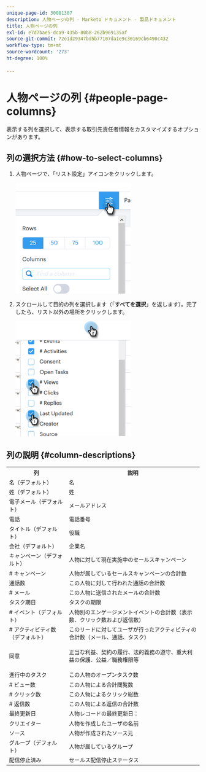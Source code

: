 ```yaml
---
unique-page-id: 30081307
description: 人物ページの列 - Marketo ドキュメント - 製品ドキュメント
title: 人物ページの列
exl-id: e7d7bae5-dca9-435b-80b8-262b969135af
source-git-commit: 72e1d29347bd5b77107da1e9c30169cb6490c432
workflow-type: tm+mt
source-wordcount: '273'
ht-degree: 100%

---
```


# 人物ページの列 {#people-page-columns}

表示する列を選択して、表示する取引先責任者情報をカスタマイズするオプションがあります。

## 列の選択方法 {#how-to-select-columns}

1. 人物ページで、「リスト設定」アイコンをクリックします。

   ![](assets/one-5.png)

1. スクロールして目的の列を選択します（「**すべてを選択**」を返します）。完了したら、リスト以外の場所をクリックします。

   ![](assets/two-4.png)

## 列の説明 {#column-descriptions}

<table> 
 <colgroup> 
  <col> 
  <col> 
 </colgroup> 
 <tbody> 
  <tr> 
   <th>列</th> 
   <th>説明</th> 
  </tr> 
  <tr> 
   <td>名（デフォルト）</td> 
   <td>名</td> 
  </tr> 
  <tr> 
   <td>姓（デフォルト）</td> 
   <td>姓</td> 
  </tr> 
  <tr> 
   <td colspan="1">電子メール（デフォルト）</td> 
   <td colspan="1">メールアドレス</td> 
  </tr> 
  <tr> 
   <td colspan="1">電話</td> 
   <td colspan="1">電話番号</td> 
  </tr> 
  <tr> 
   <td colspan="1">タイトル（デフォルト）</td> 
   <td colspan="1">役職</td> 
  </tr> 
  <tr> 
   <td>会社（デフォルト）</td> 
   <td>企業名</td> 
  </tr> 
  <tr> 
   <td>キャンペーン（デフォルト）</td> 
   <td>人物に対して現在実施中のセールスキャンペーン</td> 
  </tr> 
  <tr> 
   <td># キャンペーン</td> 
   <td>人物が属しているセールスキャンペーンの合計数</td> 
  </tr> 
  <tr> 
   <td>通話数</td> 
   <td>この人物に対して行われた通話の合計数</td> 
  </tr> 
  <tr> 
   <td># メール</td> 
   <td>この人物に送信されたメールの合計数</td> 
  </tr> 
  <tr> 
   <td>タスク期日</td> 
   <td>タスクの期限</td> 
  </tr> 
  <tr> 
   <td># イベント（デフォルト）</td> 
   <td>人物別のエンゲージメントイベントの合計数（表示数、クリック数および返信数）</td> 
  </tr> 
  <tr> 
   <td># アクティビティ数（デフォルト）</td> 
   <td>このリードに対してユーザが行ったアクティビティの合計数（メール、通話、タスク）</td> 
  </tr> 
  <tr> 
   <td>同意</td> 
   <td><p>正当な利益、契約の履行、法的義務の遵守、重大利益の保護、公益／職務権限等</p></td> 
  </tr> 
  <tr> 
   <td>進行中のタスク</td> 
   <td>この人物のオープンタスク数</td> 
  </tr> 
  <tr> 
   <td># ビュー数</td> 
   <td>この人物による合計閲覧数</td> 
  </tr> 
  <tr> 
   <td># クリック数</td> 
   <td>この人物によるクリック総数</td> 
  </tr> 
  <tr> 
   <td># 返信数</td> 
   <td>この人物による返信の合計数</td> 
  </tr> 
  <tr> 
   <td>最終更新日</td> 
   <td>人物レコードの最終更新日：</td> 
  </tr> 
  <tr> 
   <td>クリエイター</td> 
   <td>人物を作成したユーザの名前</td> 
  </tr> 
  <tr> 
   <td>ソース</td> 
   <td>人物が作成されたソース元</td> 
  </tr> 
  <tr> 
   <td>グループ（デフォルト）</td> 
   <td>人物が属しているグループ</td> 
  </tr> 
  <tr> 
   <td colspan="1">配信停止済み</td> 
   <td colspan="1">セールス配信停止ステータス</td> 
  </tr> 
 </tbody> 
</table>
